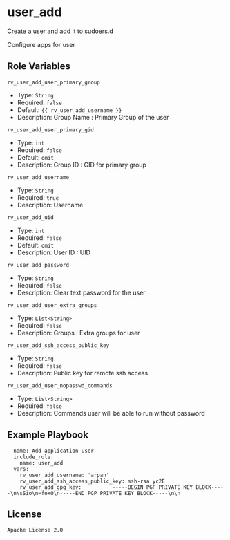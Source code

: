 user_add
=========

Create a user and add it to sudoers.d

Configure apps for user

Role Variables
--------------

`rv_user_add_user_primary_group`
  * Type: `String`
  * Required: `false`
  * Default: `{{ rv_user_add_username }}`
  * Description: Group Name : Primary Group of the user

`rv_user_add_user_primary_gid`
  * Type: `int`
  * Required: `false`
  * Default: `omit`
  * Description: Group ID : GID for primary group

`rv_user_add_username`
  * Type: `String`
  * Required: `true`
  * Description: Username

`rv_user_add_uid`
  * Type: `int`
  * Required: `false`
  * Default: `omit`
  * Description: User ID : UID

`rv_user_add_password`
  * Type: `String`
  * Required: `false`
  * Description: Clear text password for the user

`rv_user_add_user_extra_groups`
  * Type: `List<String>`
  * Required: `false`
  * Description: Groups : Extra groups for user

`rv_user_add_ssh_access_public_key`
  * Type: `String`
  * Required: `false`
  * Description: Public key for remote ssh access

`rv_user_add_user_nopasswd_commands`
  * Type: `List<String>`
  * Required: `false`
  * Description: Commands user will be able to run without password

Example Playbook
----------------

```
- name: Add application user
  include_role:
    name: user_add
  vars:
    rv_user_add_username: 'arpan'
    rv_user_add_ssh_access_public_key: ssh-rsa yc2E
    rv_user_add_gpg_key:          -----BEGIN PGP PRIVATE KEY BLOCK-----\n\sSio\n=foxO\n-----END PGP PRIVATE KEY BLOCK-----\n\n
```
License
-------

`Apache License 2.0`
